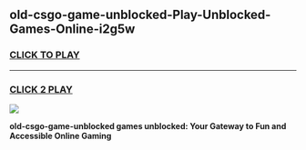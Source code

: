 
## old-csgo-game-unblocked-Play-Unblocked-Games-Online-i2g5w
<h3>
<a href="https://premium76.site?title=old-csgo-game-unblocked&ref=24A">CLICK TO PLAY</a></h3>
<hr>

<h3>
<a href="https://premium76.site?title=old-csgo-game-unblocked&ref=24A">CLICK 2 PLAY</a>
  
</h3>

<a href="https://premium76.site?title=old-csgo-game-unblocked&ref=24A"><img src="https://clearcache.store/games.png"></a>


**old-csgo-game-unblocked games unblocked: Your Gateway to Fun and Accessible Online Gaming**

